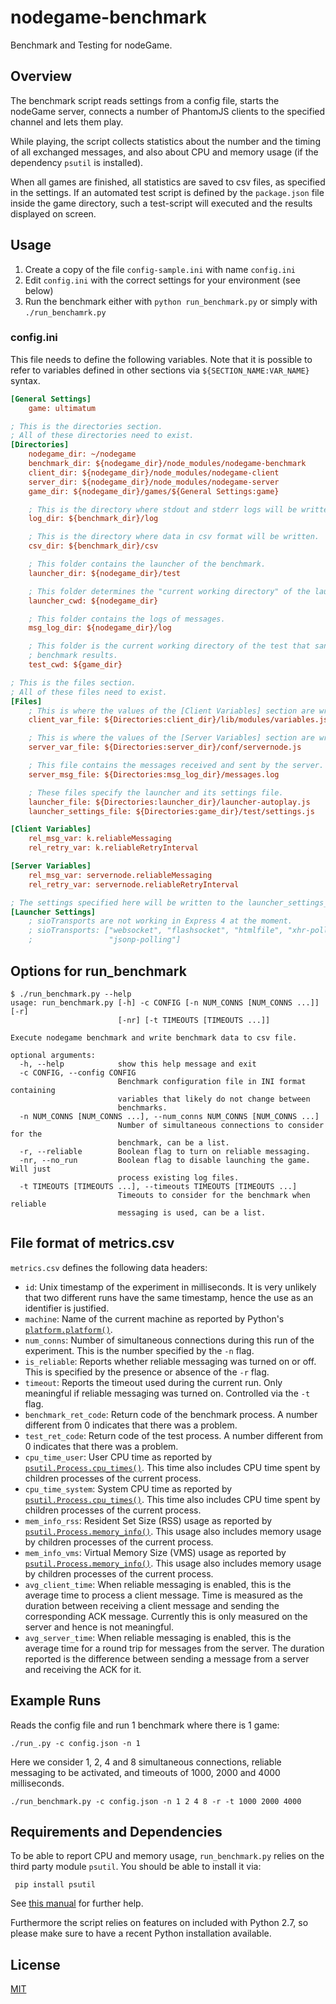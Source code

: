 # nodegame-benchmark

Benchmark and Testing for nodeGame.

## Overview

The benchmark script reads settings from a config file, starts the
nodeGame server, connects a number of PhantomJS clients to the specified
channel and lets them play.

While playing, the script collects statistics about the number and the
timing of all exchanged messages, and also about CPU and memory usage
(if the dependency `psutil` is installed).

When all games are finished, all statistics are saved to csv files, as
specified in the settings. If an automated test script is defined by the
`package.json` file inside the game directory, such a test-script will
executed and the results displayed on screen.


## Usage

1. Create a copy of the file `config-sample.ini` with name `config.ini`
2. Edit `config.ini` with the correct settings for your environment (see below)
3. Run the benchmark either with `python run_benchmark.py` or simply with
   `./run_benchamrk.py`

### config.ini

This file needs to define the following variables. Note that it
is possible to refer to variables defined in other sections via
`${SECTION_NAME:VAR_NAME}` syntax.

```ini
[General Settings]
    game: ultimatum

; This is the directories section.
; All of these directories need to exist.
[Directories]
    nodegame_dir: ~/nodegame
    benchmark_dir: ${nodegame_dir}/node_modules/nodegame-benchmark
    client_dir: ${nodegame_dir}/node_modules/nodegame-client
    server_dir: ${nodegame_dir}/node_modules/nodegame-server
    game_dir: ${nodegame_dir}/games/${General Settings:game}

    ; This is the directory where stdout and stderr logs will be written.
    log_dir: ${benchmark_dir}/log

    ; This is the directory where data in csv format will be written.
    csv_dir: ${benchmark_dir}/csv

    ; This folder contains the launcher of the benchmark.
    launcher_dir: ${nodegame_dir}/test

    ; This folder determines the "current working directory" of the launcher.
    launcher_cwd: ${nodegame_dir}

    ; This folder contains the logs of messages.
    msg_log_dir: ${nodegame_dir}/log

    ; This folder is the current working directory of the test that sanitizes
    ; benchmark results.
    test_cwd: ${game_dir}

; This is the files section.
; All of these files need to exist.
[Files]
    ; This is where the values of the [Client Variables] section are written.
    client_var_file: ${Directories:client_dir}/lib/modules/variables.js

    ; This is where the values of the [Server Variables] section are written.
    server_var_file: ${Directories:server_dir}/conf/servernode.js

    ; This file contains the messages received and sent by the server.
    server_msg_file: ${Directories:msg_log_dir}/messages.log

    ; These files specify the launcher and its settings file.
    launcher_file: ${Directories:launcher_dir}/launcher-autoplay.js
    launcher_settings_file: ${Directories:game_dir}/test/settings.js

[Client Variables]
    rel_msg_var: k.reliableMessaging
    rel_retry_var: k.reliableRetryInterval

[Server Variables]
    rel_msg_var: servernode.reliableMessaging
    rel_retry_var: servernode.reliableRetryInterval

; The settings specified here will be written to the launcher_settings_file
[Launcher Settings]
    ; sioTransports are not working in Express 4 at the moment.
    ; sioTransports: ["websocket", "flashsocket", "htmlfile", "xhr-polling",
    ;                 "jsonp-polling"]
```

## Options for run_benchmark

```
$ ./run_benchmark.py --help
usage: run_benchmark.py [-h] -c CONFIG [-n NUM_CONNS [NUM_CONNS ...]] [-r]
                        [-nr] [-t TIMEOUTS [TIMEOUTS ...]]

Execute nodegame benchmark and write benchmark data to csv file.

optional arguments:
  -h, --help            show this help message and exit
  -c CONFIG, --config CONFIG
                        Benchmark configuration file in INI format containing
                        variables that likely do not change between
                        benchmarks.
  -n NUM_CONNS [NUM_CONNS ...], --num_conns NUM_CONNS [NUM_CONNS ...]
                        Number of simultaneous connections to consider for the
                        benchmark, can be a list.
  -r, --reliable        Boolean flag to turn on reliable messaging.
  -nr, --no_run         Boolean flag to disable launching the game. Will just
                        process existing log files.
  -t TIMEOUTS [TIMEOUTS ...], --timeouts TIMEOUTS [TIMEOUTS ...]
                        Timeouts to consider for the benchmark when reliable
                        messaging is used, can be a list.
```

## File format of metrics.csv

`metrics.csv` defines the following data headers:

- `id`: Unix timestamp of the experiment in milliseconds. It is very unlikely
  that two different runs have the same timestamp, hence the use as an
  identifier is justified.
- `machine`: Name of the current machine as reported by Python's
  [`platform.platform()`](https://docs.python.org/3.4/library/platform.html#platform.platform).
- `num_conns`: Number of simultaneous connections during this run of the
  experiment.  This is the number specified by the `-n` flag.
- `is_reliable`: Reports whether reliable messaging was turned on or off. This
  is specified by the presence or absence of the `-r` flag.
- `timeout`: Reports the timeout used during the current run. Only meaningful
  if reliable messaging was turned on. Controlled via the `-t` flag.
- `benchmark_ret_code`: Return code of the benchmark process. A number
  different from 0 indicates that there was a problem.
- `test_ret_code`: Return code of the test process. A number different from 0
  indicates that there was a problem.
- `cpu_time_user`: User CPU time as reported by
  [`psutil.Process.cpu_times()`](https://pythonhosted.org/psutil/#psutil.Process.cpu_times).
  This time also includes CPU time spent by children processes of the current
  process.
- `cpu_time_system`: System CPU time as reported by
  [`psutil.Process.cpu_times()`](https://pythonhosted.org/psutil/#psutil.Process.cpu_times).
  This time also includes CPU time spent by children processes of the current
  process.
- `mem_info_rss`: Resident Set Size (RSS) usage as reported by
  [`psutil.Process.memory_info()`](https://pythonhosted.org/psutil/#psutil.Process.memory_info).
  This usage also includes memory usage by children processes of the current
  process.
- `mem_info_vms`: Virtual Memory Size (VMS) usage as reported by
  [`psutil.Process.memory_info()`](https://pythonhosted.org/psutil/#psutil.Process.memory_info).
  This usage also includes memory usage by children processes of the current
  process.
- `avg_client_time`: When reliable messaging is enabled, this is the average
  time to process a client message. Time is measured as the duration between
  receiving a client message and sending the corresponding ACK message.
  Currently this is only measured on the server and hence is not meaningful.
- `avg_server_time`: When reliable messaging is enabled, this is the average
  time for a round trip for messages from the server. The duration reported is
  the difference between sending a message from a server and receiving the ACK
  for it.


## Example Runs

Reads the config file and run 1 benchmark where there is 1 game:

    ./run_.py -c config.json -n 1


Here we consider 1, 2, 4 and 8 simultaneous connections, reliable
messaging to be activated, and timeouts of 1000, 2000 and 4000
milliseconds.

    ./run_benchmark.py -c config.json -n 1 2 4 8 -r -t 1000 2000 4000


## Requirements and Dependencies

To be able to report CPU and memory usage, `run_benchmark.py` relies
on the third party module `psutil`. You should be able to install it
via:

     pip install psutil

See
[this manual](https://github.com/giampaolo/psutil/blob/master/INSTALL.rst)
for further help.

Furthermore the script relies on features on included with Python 2.7,
so please make sure to have a recent Python installation available.


## License
[MIT](LICENSE)
